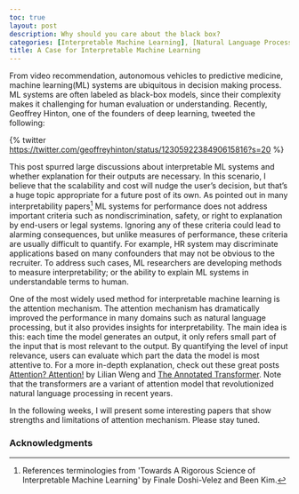 ```yaml
---
toc: true
layout: post
description: Why should you care about the black box?
categories: [Interpretable Machine Learning], [Natural Language Processing]
title: A Case for Interpretable Machine Learning
---
```


From video recommendation, autonomous vehicles to predictive medicine, machine learning(ML) systems are ubiquitous in decision making process. ML systems are often labeled as black-box models, since their complexity makes it challenging for human evaluation or understanding. Recently, Geoffrey Hinton, one of the founders of deep learning, tweeted the following:

{% twitter https://twitter.com/geoffreyhinton/status/1230592238490615816?s=20 %}

This post spurred large discussions about interpretable ML systems and whether explanation for their outputs are necessary. In this scenario, I believe that the scalability and cost will nudge the user’s decision, but that’s a huge topic appropriate for a future post of its own. As pointed out in many interpretability papers[^1] ML systems for performance does not address important criteria such as nondiscrimination, safety, or right to explanation by end-users or legal systems. Ignoring any of these criteria could lead to alarming consequences, but unlike measures of performance, these criteria are usually difficult to quantify. For example, HR system may discriminate applications based on many confounders that may not be obvious to the recruiter. To address such cases, ML researchers are developing methods to measure interpretability; or the ability to explain ML systems in understandable terms to human.

One of the most widely used method for interpretable machine learning is the attention mechanism. The attention mechanism has dramatically improved the performance in many domains such as natural language processing, but it also provides insights for interpretability. The main idea is this: each time the model generates an output, it only refers small part of the input that is most relevant to the output. By quantifying the level of input relevance, users can evaluate which part the data the model is most attentive to. For a more in-depth explanation, check out these great posts [Attention? Attention!](https://lilianweng.github.io/lil-log/2018/06/24/attention-attention.html) by Lilian Weng and [The Annotated Transformer](https://nlp.seas.harvard.edu/2018/04/03/attention.html). Note that the transformers are a variant of attention model that revolutionized natural language processing in recent years.

In the following weeks, I will present some interesting papers that show strengths and limitations of attention mechanism. Please stay tuned.

### Acknowledgments
[^1]:References terminologies from 'Towards A Rigorous Science of Interpretable Machine Learning' by Finale Doshi-Velez and Been Kim.
